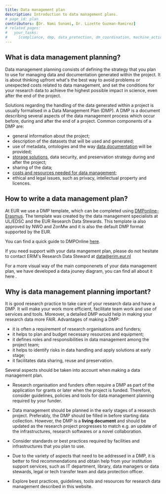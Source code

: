 ```yaml
---
title: Data management plan
description: Introduction to data management plans.
# page_id: plan
contributors: [Dr. Nami Sunami, Dr. Lizette Guzman-Ramirez]
# related_pages:
#   your_tasks:
#     [compliance, dmp, data_protection, dm_coordination, machine_actionability]
---
```



## What is data management planning?

Data management planning consists of defining the strategy that you plan to use for managing data and documentation generated within the project. It is about thinking upfront what's the best way to avoid problems or unexpected costs related to data management, and set the conditions for your research data to achieve the highest possible impact in science, even after the end of the project.

Solutions regarding the handling of the data generated within a project is usually formalised in a Data Management Plan (DMP). A DMP is a document describing several aspects of the data management process which occur before, during and after the end of a project.
Common components of a DMP are:

- general information about the project;
- description of the datasets that will be used and generated;
- use of metadata, ontologies and the way [data documentation](https://www.eur.nl/en/research/research-services/research-data-management/data-documentation) will be provided;
- [storage solutions](storage), data security, and preservation strategy during and after the project;
- sharing of the data;
- [costs and resources needed for data management](https://www.eur.nl/en/research/research-services/research-data-management/data-management-costs);
- ethical and legal issues, such as privacy, intellectual property and licences.



<!-- ERIM focused information (begin) -->

## How to write a data management plan? 

At EUR we use a DMP template, which can be completed using [DMPonline-Erasmus](https://dmponline.eur.nl/). The template was created by the data management specialists at UL/EDSC and the EUR Research Data Stewards. This template ia also approved by NWO and ZonMw and it is also the default DMP format supported by the EUR. 

You can find a quick guide to DMPOnline [here](https://www.erim.eur.nl/research-integrity/rdm/policies-framework/dmponline-quickguide/).

If you need support with your data mangement plan, please do not hesitate to contact ERIM's Research Data Steward at <data@erim.eur.nl>

For a more visual way of the main componenets of your data management plan, we have developed a data jouney diagram, you can find all about it here <!-- Link to the new page with the data journey -->.

  

<!-- ERIM focused information (end) -->


## Why is data management planning important?

It is good research practice to take care of your research data and have a DMP. It will make your work more efficient, facilitate team work and use of services and tools. Moreover, a detailed DMP would help in making your research data more FAIR.
Advantages of making a DMP:

- it is often a requirement of research organisations and funders;
- it helps to plan and budget necessary resources and equipment;
- it defines roles and responsibilities in data management among the project team;
- it helps to identify risks in data handling and apply solutions at early stage;
- it facilitates data sharing, reuse and preservation. 

Several aspects should be taken into account when making a data management plan.

- Research organisation and funders often require a DMP as part of the application for grants or later when the project is funded. Therefore, consider guidelines, policies and tools for data management planning required by your funder.

- Data management should be planned in the early stages of a research project. Preferably, the DMP should be filled in before starting data collection. However, the DMP is a **living document** and should be updated as the research project progresses to match e.g. an update of the infrastructures, research softwares or a novel collaboration.

- Consider standards or best practices required by facilities and infrastructures that you plan to use.

- Due to the variety of aspects that need to be addressed in a DMP, it is better to find recommendations and obtain help from your institution support services, such as IT department, library, data managers or data stewards, legal or tech transfer team and data protection officer.

- Explore best practices, guidelines, tools and resources for research data management described in this website.
